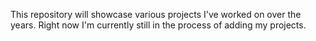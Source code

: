 This repository will showcase various projects I've worked on over the years. Right now I'm currently still in the process of adding my projects.
